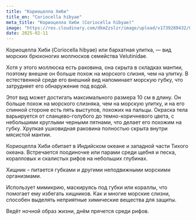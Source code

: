 ```yaml
---
title: "Кориоцелла Хиби"
title_en: "Coriocella hibyae"
meta_title: "Кориоцелла Хиби (Coriocella hibyae)"
image: "https://res.cloudinary.com/dkm2zslzr/image/upload/v1739289432/Coriocella_hibyae_kh5fi1.png"
date: 2025-02-11
---
```


Кориоцелла Хиби (Coriocella hibyae) или бархатная улитка, — вид морских брюхоногих моллюсков семейства Velutinidae.

Хотя у этого моллюска есть раковина, она скрыта в складках мантии, поэтому внешне он больше похож на морского слизня, чем на улитку. В естественной среде его внешний вид напоминает морскую губку, что затрудняет его обнаружение под водой.

Этот вид может достигать максимального размера 10 см в длину. Он больше похож на морского слизняка, чем на морскую улитку, и на его спинной стороне есть пять выступов, похожих на пальцы. Окраска тела варьируется от сланцево-голубого до темно-коричневого цвета, с небольшими круглыми черными пятнами, что делает его похожим на губку. Хрупкая ушковидная раковина полностью скрыта внутри мясистой мантии.

Кориоцелла Хиби обитает в Индийском океане и западной части Тихого океана. Встречается поодиночке или парами среди щебня и песка, коралловых и скалистых рифов на небольших глубинах.

Хищник – питается губками и другими неподвижными морскими организмами.

Использует мимикрию, маскируясь под губки или кораллы, что помогает ему избегать хищников. Как и многие морские слизни, способен выделять неприятные химические вещества для защиты.

Ведёт ночной образ жизни, днём прячется среди рифов.
